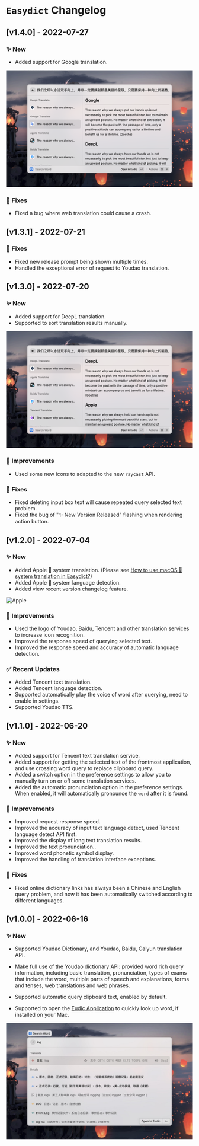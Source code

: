 # `Easydict` Changelog

## [v1.4.0] - 2022-07-27

### ✨ New

- Added support for Google translation.

![Google](https://raw.githubusercontent.com/tisfeng/ImageBed/main/uPic/easydict-6-1658584161.png)

### 🐞 Fixes

- Fixed a bug where web translation could cause a crash.


## [v1.3.1] - 2022-07-21

### 🐞 Fixes

- Fixed new release prompt being shown multiple times.
- Handled the exceptional error of request to Youdao translation.


## [v1.3.0] - 2022-07-20

### ✨ New

- Added support for DeepL translation.
- Supported to sort translation results manually.

![easydict-5](https://raw.githubusercontent.com/tisfeng/ImageBed/main/uPic/easydict-5-1658309785.png)

### 💎 Improvements

- Used some new icons to adapted to the new `raycast` API.

### 🐞 Fixes

- Fixed deleting input box text will cause repeated query selected text problem.
- Fixed the bug of "✨ New Version Released" flashing when rendering action button.

## [v1.2.0] - 2022-07-04

### ✨ New

- Added Apple 🍎 system translation. (Please see [How to use macOS 🍎 system translation in Easydict?](https://github.com/tisfeng/Raycast-Easydict/wiki/How-to-use--macOS-%F0%9F%8D%8E-system-translation-in-Easydict%3F))
- Added Apple 🍎 system language detection.
- Added view recent version changelog feature.

![Apple](https://camo.githubusercontent.com/276cfc7149fe09b1e67357f970e1aeb72cb5a73e4458f5b0c4b820297ca50ff0/68747470733a2f2f692e696d6775722e636f6d2f686e57656c644b2e6a7067)

### 💎 Improvements

- Used the logo of Youdao, Baidu, Tencent and other translation services to increase icon recognition.
- Improved the response speed of querying selected text.
- Improved the response speed and accuracy of automatic language detection.

### ✅ Recent Updates

- Added Tencent text translation.
- Added Tencent language detection.
- Supported automatically play the voice of word after querying, need to enable in settings.
- Supported Youdao TTS.

## [v1.1.0] - 2022-06-20

### ✨ New

- Added support for Tencent text translation service.
- Added support for getting the selected text of the frontmost application, and use crossing word query to replace clipboard query.
- Added a switch option in the preference settings to allow you to manually turn on or off some translation services.
- Added the automatic pronunciation option in the preference settings. When enabled, it will automatically pronounce the `word` after it is found.

### 💎 Improvements

- Improved request response speed.
- Improved the accuracy of input text language detect, used Tencent language detect API first.
- Improved the display of long text translation results.
- Improved the text pronunciation..
- Improved word phonetic symbol display.
- Improved the handling of translation interface exceptions.

### 🐞 Fixes

- Fixed online dictionary links has always been a Chinese and English query problem, and now it has been automatically switched according to different languages.

## [v1.0.0] - 2022-06-16

### ✨ New

- Supported Youdao Dictionary, and Youdao, Baidu, Caiyun translation API.
- Make full use of the Youdao dictionary API: provided word rich query information, including basic translation, pronunciation, types of exams that include the word, multiple parts of speech and explanations, forms and tenses, web translations and web phrases.

- Supported automatic query clipboard text, enabled by default.
- Supported to open the [Eudic Application](https://www.eudic.net/v4/en/app/eudic) to quickly look up word, if installed on your Mac.

![](https://raw.githubusercontent.com/tisfeng/ImageBed/main/uPic/AhuT70-1658411805.jpg)
